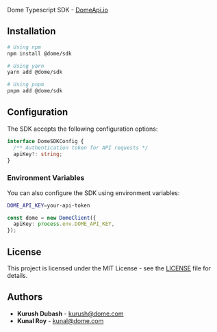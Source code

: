 Dome Typescript SDK - [DomeApi.io](https://www.domeapi.io/)
## Installation

```bash
# Using npm
npm install @dome/sdk

# Using yarn
yarn add @dome/sdk

# Using pnpm
pnpm add @dome/sdk
```

## Configuration

The SDK accepts the following configuration options:

```typescript
interface DomeSDKConfig {
  /** Authentication token for API requests */
  apiKey?: string;
}
```

### Environment Variables

You can also configure the SDK using environment variables:

```bash
DOME_API_KEY=your-api-token
```

```typescript
const dome = new DomeClient({
  apiKey: process.env.DOME_API_KEY,
});
```

## License

This project is licensed under the MIT License - see the [LICENSE](LICENSE) file for details.

## Authors

- **Kurush Dubash** - [kurush@dome.com](mailto:kurush@domeapi.io)
- **Kunal Roy** - [kunal@dome.com](mailto:kunal@domeapi.io)
